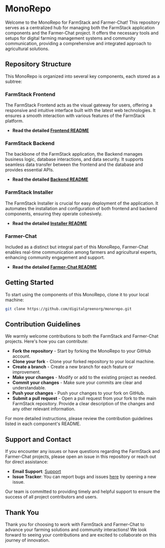 # MonoRepo

Welcome to the MonoRepo for FarmStack and Farmer-Chat! This repository serves as a centralized hub for managing both the FarmStack application components and the Farmer-Chat project. It offers the necessary tools and setups for digital farming management systems and community communication, providing a comprehensive and integrated approach to agricultural solutions.

## Repository Structure

This MonoRepo is organized into several key components, each stored as a subtree:

### FarmStack Frontend

The FarmStack Frontend acts as the visual gateway for users, offering a responsive and intuitive interface built with the latest web technologies. It ensures a smooth interaction with various features of the FarmStack platform.

- **Read the detailed [Frontend README](./farmstack-frontend/README.md)**

### FarmStack Backend

The backbone of the FarmStack application, the Backend manages business logic, database interactions, and data security. It supports seamless data transfer between the frontend and the database and provides essential APIs.

- **Read the detailed [Backend README](./farmstack-backend/README.md)**

### FarmStack Installer

The FarmStack Installer is crucial for easy deployment of the application. It automates the installation and configuration of both frontend and backend components, ensuring they operate cohesively.

- **Read the detailed [Installer README](./farmstack-installer/README.md)**

### Farmer-Chat

Included as a distinct but integral part of this MonoRepo, Farmer-Chat enables real-time communication among farmers and agricultural experts, enhancing community engagement and support.

- **Read the detailed [Farmer-Chat README](./farmer-chat/README.md)**

## Getting Started

To start using the components of this MonoRepo, clone it to your local machine:

```bash
git clone https://github.com/digitalgreenorg/monorepo.git
```

## Contribution Guidelines

We warmly welcome contributions to both the FarmStack and Farmer-Chat projects. Here's how you can contribute:

- **Fork the repository** - Start by forking the MonoRepo to your GitHub account.
- **Clone your fork** - Clone your forked repository to your local machine.
- **Create a branch** - Create a new branch for each feature or improvement.
- **Make your changes** - Modify or add to the existing project as needed.
- **Commit your changes** - Make sure your commits are clear and understandable.
- **Push your changes** - Push your changes to your fork on GitHub.
- **Submit a pull request** - Open a pull request from your fork to the main FarmStack repository. Provide a clear description of the changes and any other relevant information.

For more detailed instructions, please review the contribution guidelines listed in each component's README.

## Support and Contact

If you encounter any issues or have questions regarding the FarmStack and Farmer-Chat projects, please open an issue in this repository or reach out for direct assistance:

- **Email Support**: [Support](mailto:support@digitalgreen.org)
- **Issue Tracker**: You can report bugs and issues [here](https://github.com/digitalgreenorg/monorepo/issues) by opening a new issue.

Our team is committed to providing timely and helpful support to ensure the success of all project contributors and users.

## Thank You

Thank you for choosing to work with FarmStack and Farmer-Chat to advance your farming solutions and community interactions! We look forward to seeing your contributions and are excited to collaborate on this journey of innovation.
